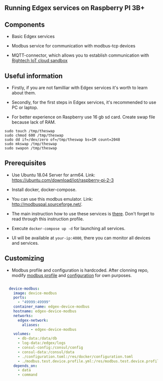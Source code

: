 ## Running Edgex services on Raspberry PI 3B+

Components
----------
 - Basic Edgex services
 
 - Modbus service for communication with modbus-tcp devices
 
 - MQTT-connector, which allows you to establish communication with [Rightech IoT cloud sandbox](https://sandbox.rightech.io/)
 
Useful information
------------------
 - Firstly, if you are not familliar with Edgex services it's worth to learn about them.
 
 - Secondly, for the first steps in Edgex services, it's recommended to use PC or laptop.
 
 - For better experience on Raspberry use 16 gb sd card. Create swap file because lack of RAM.
 
 ```shell
sudo touch /tmp/theswap
sudo chmod 600 /tmp/theswap
sudo dd if=/dev/zero of=/tmp/theswap bs=1M count=2048
sudo mkswap /tmp/theswap
sudo swapon /tmp/theswap
 ```
 
Prerequisites
-------------
  
 - Use Ubuntu 18.04 Server for arm64. Link: https://ubuntu.com/download/iot/raspberry-pi-2-3
 
 - Install docker, docker-compose.
 
 - You can use this modbus emulator. Link: http://modbuspal.sourceforge.net/.
 
 - The main instruction how to use these services is [there](https://github.com/kovorotniy/edgex-modbus-ric-tutorial). Don't forget to read through this instruction profile.
 
 - Execute `docker-compose up -d` for launching all services. 
 
 - UI will be available at `your-ip:4000`, there you can monitor all devices and services.
 
Customizing
-----------

- Modbus profile and configuration is hardcoded. After clonning repo, modify [modbus profile](./modbus.test.device.profile.yml) and [configuration](./configuration.toml) for own purposes. 

```yaml

  device-modbus:
    image: device-modbus
    ports:
      - "49999:49999"
    container_name: edgex-device-modbus
    hostname: edgex-device-modbus
    networks:
      edgex-network:
        aliases:
            - edgex-device-modbus
    volumes:
      - db-data:/data/db
      - log-data:/edgex/logs
      - consul-config:/consul/config
      - consul-data:/consul/data
      - ./configuration.toml:/res/docker/configuration.toml
      - ./modbus.test.device.profile.yml:/res/modbus.test.device.profile.yml
    depends_on:
      - data
      - command
```
 

 
 
